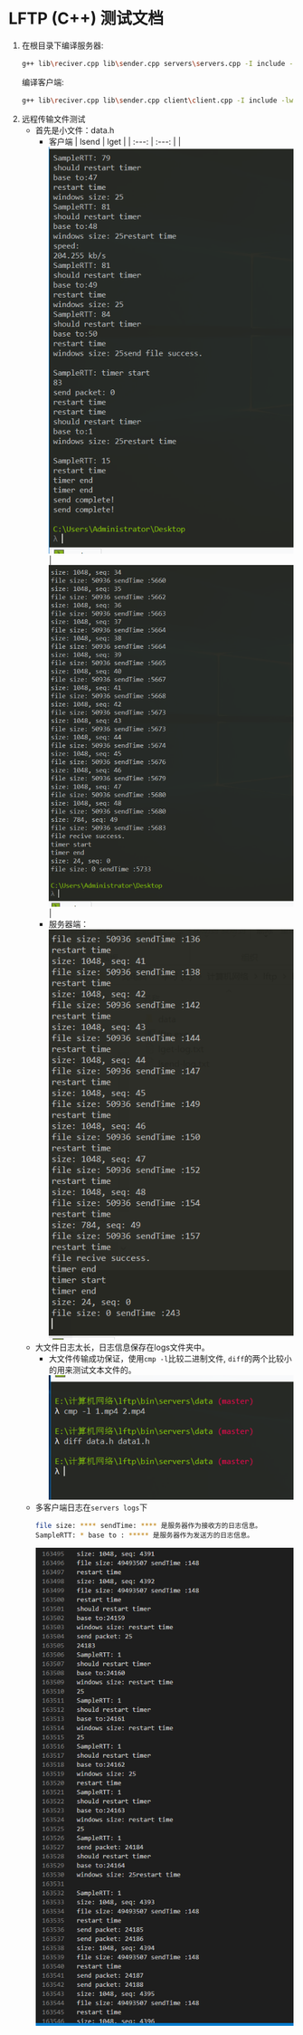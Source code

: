 # LFTP (C++) 测试文档
1. 在根目录下编译服务器:
   ```sh
   g++ lib\reciver.cpp lib\sender.cpp servers\servers.cpp -I include -lwsock32 -Wall -std=c++11 -o servers
   ```
   编译客户端:
   ```sh
   g++ lib\reciver.cpp lib\sender.cpp client\client.cpp -I include -lwsock32 -Wall -std=c++11 -o lftp
   ```
2. 远程传输文件测试
    * 首先是小文件：data.h
        * 客户端
            | lsend | lget |
            | :---: | :---: |
            |![](images/lftp-lsend.png)| ![](images/lftp-lget.png)|
        * 服务器端：
            ![](images/servers-little.png)
    * 大文件日志太长，日志信息保存在logs文件夹中。
        * 大文件传输成功保证，使用`cmp -l`比较二进制文件, `diff`的两个比较小的用来测试文本文件的。
            ![](images/diff.png)
    * 多客户端日志在`servers logs`下
        ```sh
        file size: **** sendTime: **** 是服务器作为接收方的日志信息。
        SampleRTT: * base to : ***** 是服务器作为发送方的日志信息。
        ```    
        ![](images/multi-client.png)